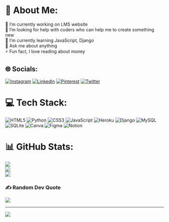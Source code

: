 # 💫 About Me:
🔭 I’m currently working on LMS website<br>🤝 I’m looking for help with coders who can help me to create something new<br>🌱 I’m currently learning JavaScript, Django<br>💬 Ask me about anything <br>⚡ Fun fact, I love reading about money 


## 🌐 Socials:
[![Instagram](https://img.shields.io/badge/Instagram-%23E4405F.svg?logo=Instagram&logoColor=white)](https://instagram.com/codingabdullah) [![LinkedIn](https://img.shields.io/badge/LinkedIn-%230077B5.svg?logo=linkedin&logoColor=white)](https://linkedin.com/in/codingabdullah) [![Pinterest](https://img.shields.io/badge/Pinterest-%23E60023.svg?logo=Pinterest&logoColor=white)](https://pinterest.com/codingabdullah) [![Twitter](https://img.shields.io/badge/Twitter-%231DA1F2.svg?logo=Twitter&logoColor=white)](https://twitter.com/abdullah_gomah) 

# 💻 Tech Stack:
![HTML5](https://img.shields.io/badge/html5-%23E34F26.svg?style=for-the-badge&logo=html5&logoColor=white) ![Python](https://img.shields.io/badge/python-3670A0?style=for-the-badge&logo=python&logoColor=ffdd54) ![CSS3](https://img.shields.io/badge/css3-%231572B6.svg?style=for-the-badge&logo=css3&logoColor=white) ![JavaScript](https://img.shields.io/badge/javascript-%23323330.svg?style=for-the-badge&logo=javascript&logoColor=%23F7DF1E) ![Heroku](https://img.shields.io/badge/heroku-%23430098.svg?style=for-the-badge&logo=heroku&logoColor=white) ![Django](https://img.shields.io/badge/django-%23092E20.svg?style=for-the-badge&logo=django&logoColor=white) ![MySQL](https://img.shields.io/badge/mysql-%2300f.svg?style=for-the-badge&logo=mysql&logoColor=white) ![SQLite](https://img.shields.io/badge/sqlite-%2307405e.svg?style=for-the-badge&logo=sqlite&logoColor=white) ![Canva](https://img.shields.io/badge/Canva-%2300C4CC.svg?style=for-the-badge&logo=Canva&logoColor=white) 	![Figma](https://img.shields.io/badge/figma-%23F24E1E.svg?style=for-the-badge&logo=figma&logoColor=white) ![Notion](https://img.shields.io/badge/Notion-%23000000.svg?style=for-the-badge&logo=notion&logoColor=white)
# 📊 GitHub Stats:
![](https://github-readme-stats.vercel.app/api?username=abdullahgomah&theme=dark&hide_border=false&include_all_commits=false&count_private=false)<br/>
![](https://github-readme-streak-stats.herokuapp.com/?user=abdullahgomah&theme=dark&hide_border=false)<br/>
![](https://github-readme-stats.vercel.app/api/top-langs/?username=abdullahgomah&theme=dark&hide_border=false&include_all_commits=false&count_private=false&layout=compact)

### ✍️ Random Dev Quote
![](https://quotes-github-readme.vercel.app/api?type=horizontal&theme=radical)

---
[![](https://visitcount.itsvg.in/api?id=abdullahgomah&icon=0&color=0)](https://visitcount.itsvg.in)
